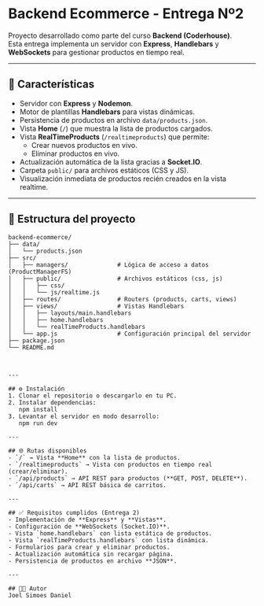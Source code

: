 # Backend Ecommerce - Entrega Nº2

Proyecto desarrollado como parte del curso **Backend (Coderhouse)**.  
Esta entrega implementa un servidor con **Express**, **Handlebars** y **WebSockets** para gestionar productos en tiempo real.

---

## 🚀 Características
- Servidor con **Express** y **Nodemon**.
- Motor de plantillas **Handlebars** para vistas dinámicas.
- Persistencia de productos en archivo `data/products.json`.
- Vista **Home** (`/`) que muestra la lista de productos cargados.
- Vista **RealTimeProducts** (`/realtimeproducts`) que permite:
  - Crear nuevos productos en vivo.
  - Eliminar productos en vivo.
- Actualización automática de la lista gracias a **Socket.IO**.
- Carpeta `public/` para archivos estáticos (CSS y JS).
- Visualización inmediata de productos recién creados en la vista realtime.

---

## 📂 Estructura del proyecto
```plaintext
backend-ecommerce/
├── data/
│   └── products.json
├── src/
│   ├── managers/              # Lógica de acceso a datos (ProductManagerFS)
│   ├── public/                # Archivos estáticos (css, js)
│   │   ├── css/
│   │   └── js/realtime.js
│   ├── routes/                # Routers (products, carts, views)
│   ├── views/                 # Vistas Handlebars
│   │   ├── layouts/main.handlebars
│   │   ├── home.handlebars
│   │   └── realTimeProducts.handlebars
│   └── app.js                 # Configuración principal del servidor
├── package.json
└── README.md



---

## ⚙️ Instalación
1. Clonar el repositorio o descargarlo en tu PC.
2. Instalar dependencias:
   npm install
3. Levantar el servidor en modo desarrollo:
   npm run dev

---

## 🌐 Rutas disponibles
- `/` → Vista **Home** con la lista de productos.
- `/realtimeproducts` → Vista con productos en tiempo real (crear/eliminar).
- `/api/products` → API REST para productos (**GET, POST, DELETE**).
- `/api/carts` → API REST básica de carritos.

---

## ✅ Requisitos cumplidos (Entrega 2)
- Implementación de **Express** y **Vistas**.
- Configuración de **WebSockets (Socket.IO)**.
- Vista `home.handlebars` con lista estática de productos.
- Vista `realTimeProducts.handlebars` con lista dinámica.
- Formularios para crear y eliminar productos.
- Actualización automática sin recargar página.
- Persistencia de productos en archivo **JSON**.

---

## 👨‍💻 Autor
Joel Simoes Daniel



